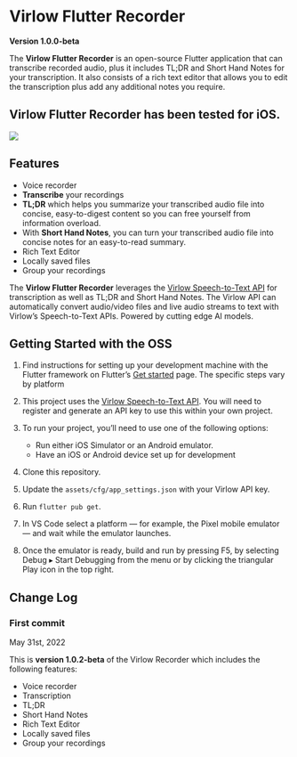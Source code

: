 # Virlow Flutter Recorder

__Version 1.0.0-beta__


The __Virlow Flutter Recorder__ is an open-source Flutter application that can transcribe recorded audio, plus it includes TL;DR and Short Hand Notes for your transcription. It also consists of a rich text editor that allows you to edit the transcription plus add any additional notes you require.

## __Virlow Flutter Recorder__ has been tested for iOS.

![](virlow.gif)

## Features
* Voice recorder
* __Transcribe__ your recordings
* __TL;DR__ which helps you summarize your transcribed audio file into concise, easy-to-digest content so you can free yourself from information overload.
* With __Short Hand Notes__, you can turn your transcribed audio file into concise notes for an easy-to-read summary.
* Rich Text Editor
* Locally saved files
* Group your recordings

The __Virlow Flutter Recorder__ leverages the [Virlow Speech-to-Text API](https://www.virlow.com) for transcription as well as TL;DR and Short Hand Notes. The Virlow API can automatically convert audio/video files and live audio streams to text with Virlow’s Speech-to-Text APIs. Powered by cutting edge AI models.

## Getting Started with the OSS

1. Find instructions for setting up your development machine with the Flutter framework on Flutter’s [Get started](https://flutter.dev/docs/get-started/install) page. The specific steps vary by platform

1. This project uses the [Virlow Speech-to-Text API](https://www.virlow.com). You will need to register and generate an API key to use this within your own project.

1. To run your project, you’ll need to use one of the following options:
    * Run either iOS Simulator or an Android emulator.
    * Have an iOS or Android device set up for development

1. Clone this repository.

1. Update the `assets/cfg/app_settings.json` with your Virlow API key.

1. Run `flutter pub get`.

1. In VS Code select a platform — for example, the Pixel mobile emulator — and wait while the emulator launches.

1. Once the emulator is ready, build and run by pressing F5, by selecting Debug ▸ Start Debugging from the menu or by clicking the triangular Play icon in the top right.



## Change Log
### First commit
May 31st, 2022

This is __version 1.0.2-beta__ of the Virlow Recorder which includes the following features:

* Voice recorder
* Transcription
* TL;DR
* Short Hand Notes
* Rich Text Editor
* Locally saved files
* Group your recordings
